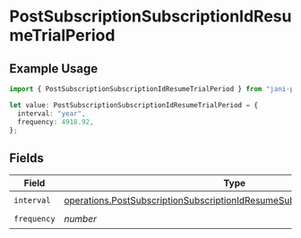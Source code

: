# PostSubscriptionSubscriptionIdResumeTrialPeriod

## Example Usage

```typescript
import { PostSubscriptionSubscriptionIdResumeTrialPeriod } from "jani-payments/models/operations";

let value: PostSubscriptionSubscriptionIdResumeTrialPeriod = {
  interval: "year",
  frequency: 4918.92,
};
```

## Fields

| Field                                                                                                                                                                      | Type                                                                                                                                                                       | Required                                                                                                                                                                   | Description                                                                                                                                                                |
| -------------------------------------------------------------------------------------------------------------------------------------------------------------------------- | -------------------------------------------------------------------------------------------------------------------------------------------------------------------------- | -------------------------------------------------------------------------------------------------------------------------------------------------------------------------- | -------------------------------------------------------------------------------------------------------------------------------------------------------------------------- |
| `interval`                                                                                                                                                                 | [operations.PostSubscriptionSubscriptionIdResumeSubscriptionResponseInterval](../../models/operations/postsubscriptionsubscriptionidresumesubscriptionresponseinterval.md) | :heavy_check_mark:                                                                                                                                                         | N/A                                                                                                                                                                        |
| `frequency`                                                                                                                                                                | *number*                                                                                                                                                                   | :heavy_check_mark:                                                                                                                                                         | N/A                                                                                                                                                                        |